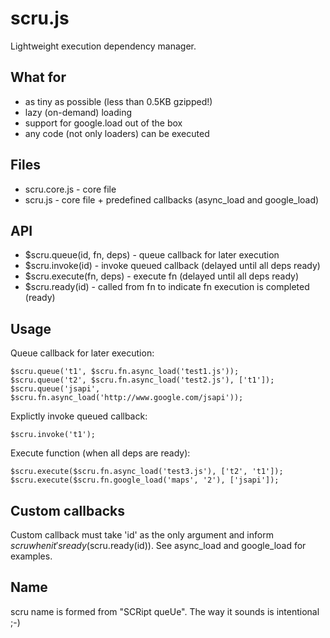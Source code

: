 scru.js
=======

Lightweight execution dependency manager.

What for
--------

- as tiny as possible (less than 0.5KB gzipped!)
- lazy (on-demand) loading
- support for google.load out of the box
- any code (not only loaders) can be executed 

Files
-----

- scru.core.js - core file
- scru.js - core file + predefined callbacks (async_load and google_load)

API
---

- $scru.queue(id, fn, deps) - queue callback for later execution
- $scru.invoke(id) - invoke queued callback (delayed until all deps ready)
- $scru.execute(fn, deps) - execute fn (delayed until all deps ready)
- $scru.ready(id) - called from fn to indicate fn execution is completed (ready)

Usage
-----

Queue callback for later execution:

    $scru.queue('t1', $scru.fn.async_load('test1.js'));
    $scru.queue('t2', $scru.fn.async_load('test2.js'), ['t1']);
    $scru.queue('jsapi', $scru.fn.async_load('http://www.google.com/jsapi'));

Explictly invoke queued callback:

    $scru.invoke('t1');

Execute function (when all deps are ready):

    $scru.execute($scru.fn.async_load('test3.js'), ['t2', 't1']);
    $scru.execute($scru.fn.google_load('maps', '2'), ['jsapi']);

Custom callbacks
----------------

Custom callback must take 'id' as the only argument and inform $scru when it's
ready ($scru.ready(id)). See async_load and google_load for examples.

Name
----

scru name is formed from "SCRipt queUe". The way it sounds is intentional ;-)
